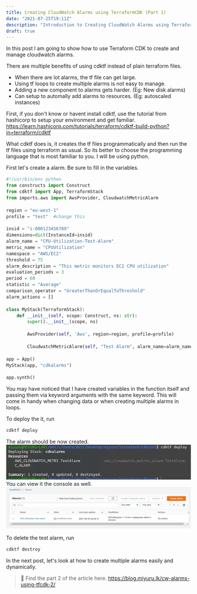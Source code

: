 ```yaml
---
title: Creating CloudWatch Alarms using TerraformCDK (Part 1)
date: "2021-07-25T19:11Z"
description: "Introduction to Creating CloudWatch Alarms using TerraformCDK"
draft: true
---
```


In this post I am going to show how to use Terraform CDK to create and manage cloudwatch alarms.

There are multiple benefits of using cdktf instead of plain terraform files.

* When there are lot alarms, the tf file can get large.
* Using tf loops to create multiple alarms is not easy to manage.
* Adding a new component to alarms gets harder. (Eg: New disk alarms)
* Can setup to automally add alarms to resources. (Eg: autoscaled instances)

First, if you don't know or havent install cdktf, use the tutorial from hashicorp to setup your environment and get familiar. https://learn.hashicorp.com/tutorials/terraform/cdktf-build-python?in=terraform/cdktf

What cdktf does is, it creates the tf files programmatically and then run the tf files using terraform as usual. So its better to choose the programming language that is most familiar to you. I will be using python.

First let's create a alarm. Be sure to fill in the variables.
```python
#!/usr/bin/env python
from constructs import Construct
from cdktf import App, TerraformStack
from imports.aws import AwsProvider, CloudwatchMetricAlarm

region = "eu-west-1"
profile = "test"  #change this

insid = "i-000123456789"
dimensions=dict(InstanceId=insid)
alarm_name = "CPU-Utilization-Test-Alarm"
metric_name = "CPUUtilization"
namespace = "AWS/EC2"
threshold = 75
alarm_description = "This metric monitors EC2 CPU utilization"
evaluation_periods = 3
period = 60
statistic = "Average"
comparison_operator = "GreaterThanOrEqualToThreshold"
alarm_actions = []

class MyStack(TerraformStack):
    def __init__(self, scope: Construct, ns: str):
        super().__init__(scope, ns)

        AwsProvider(self, 'Aws', region=region, profile=profile)

        CloudwatchMetricAlarm(self, "Test Alarm", alarm_name=alarm_name, comparison_operator=comparison_operator, evaluation_periods=evaluation_periods, dimensions=dimensions, metric_name=metric_name, namespace=namespace, period=period, statistic=statistic, threshold=threshold, alarm_description=alarm_description, alarm_actions=alarm_actions)

app = App()
MyStack(app, "cdkalarms")

app.synth()
```

You  may have noticed that I have created variables in the function itself and passing them via keyword arguments with the same keyword. This will come in handy when changing data or when creating multiple alarms in loops.

To deploy the it, run
```bash
cdktf deploy
```

The alarm should be now created.
![Terminal CDKTF Alarm](cdktf_alarm_created.png)
You can view it the console as well.
![Terminal CDKTF Alarm](aws_alarm.png)

To delete the test alarm, run

```bash
cdktf destroy
```

In the next post, let's look at how to create multiple alarms easily and dynamically.

> 💉 Find the part 2 of the article here. https://blog.miyuru.lk/cw-alarms-using-tfcdk-2/